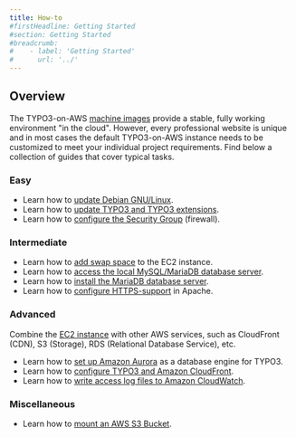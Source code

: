 ```yaml
---
title: How-to
#firstHeadline: Getting Started
#section: Getting Started
#breadcrumb:
#    - label: 'Getting Started'
#      url: '../'
---
```


## Overview

The TYPO3-on-AWS [machine images](../miscellaneous/glossary.md#machineimages) provide a stable, fully working environment "in the cloud". However, every professional website is unique and in most cases the default TYPO3-on-AWS instance needs to be customized to meet your individual project requirements. Find below a collection of guides that cover typical tasks.

### Easy

* Learn how to [update Debian GNU/Linux](update-debian-linux.md).
* Learn how to [update TYPO3 and TYPO3 extensions](update-typo3-cms.md).
* Learn how to [configure the Security Group](configure-security-group.md) (firewall).

### Intermediate

* Learn how to [add swap space](add-swap-space.md) to the EC2 instance.
* Learn how to [access the local MySQL/MariaDB database server](access-local-database-server.md).
* Learn how to [install the MariaDB database server](install-mariadb-server.md).
* Learn how to [configure HTTPS-support](configure-https-with-apache.md) in Apache.

### Advanced

Combine the [EC2 instance](../miscellaneous/glossary.md#ec2instance) with other AWS services, such as CloudFront (CDN), S3 (Storage), RDS (Relational Database Service), etc.

* Learn how to [set up Amazon Aurora](set-up-typo3-and-amazon-aurora.md) as a database engine for TYPO3.
* Learn how to [configure TYPO3 and Amazon CloudFront](configure-typo3-and-cloudfront.md).
* Learn how to [write access log files to Amazon CloudWatch](write-access-logs-to-cloudwatch.md).

### Miscellaneous

* Learn how to [mount an AWS S3 Bucket](mount-an-aws-s3-bucket.md).
